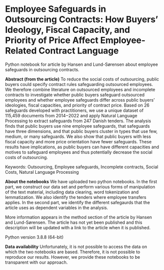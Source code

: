 # Employee Safeguards in Outsourcing Contracts: How Buyers’ Ideology, Fiscal Capacity, and Priority of Price Affect Employee-Related Contract Language
Python notebook for article by Hansen and Lund-Sørensen about employee safeguards in outsourcing contracts.

**Abstract (from the article)**
To reduce the social costs of outsourcing, public buyers could specify contract rules safeguarding outsourced employees. 
We therefore combine literature on outsourced employees and incomplete contracts to investigate whether public buyers safeguard outsourced employees 
and whether employee safeguards differ across public buyers’ ideologies, fiscal capacities, and priority of contract price. 
Based on 26 safeguards developed with practitioners, we use a unique dataset of 115,459 documents from 2014‒2022 
and apply Natural Language Processing to extract safeguards from 247 Danish tenders. 
The analysis finds that public buyers use nine employee safeguards, that safeguards have three dimensions, 
and that public buyers cluster in types that use few, medium, or many safeguards. 
We also show that public buyers with less fiscal capacity and more price orientation have fewer safeguards. 
These results have implications, as public buyers can have different capacities and motives to safeguard employees
and thus potentially decrease the social costs of outsourcing.

Keywords: Outsourcing, Employee safeguards, Incomplete contracts, Social Costs, Natural Language Processing

**About the notebooks**
We have uploaded two python notebooks. 
In the first part, we construct our data set and perform various forms of manipulation of the text material, including data clearing, word tokenization and lemmatization.
We also identify the tenders where employee transfers applies. In the second part, we identify the different safegaurds 
that the article uses as dependent variables in the analysis.

More information appears in the method section of the article by Hansen and Lund-Sørensen.
The article has not yet been published and this description will be updated with a link to the article when it is published.

Python version 3.8.8 (64-bit)

**Data availability**
Unfortunately, it is not possible to access the data on which the two notebooks are based.
Therefore, it is not possible to reproduce our results. However, we provide these notebooks to be transparent with our approach.

